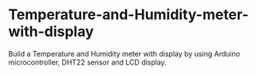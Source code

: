 # Temperature-and-Humidity-meter-with-display
Build a Temperature and Humidity meter with display by using Arduino microcontroller, DHT22 sensor and LCD display.
